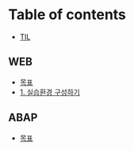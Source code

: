 # Table of contents

* [TIL](README.md)

## WEB

* [목표](web/undefined.md)
* [1. 실습환경 구성하기](web/1..md)

## ABAP <a id="abap-1"></a>

* [목표](abap-1/undefined.md)

